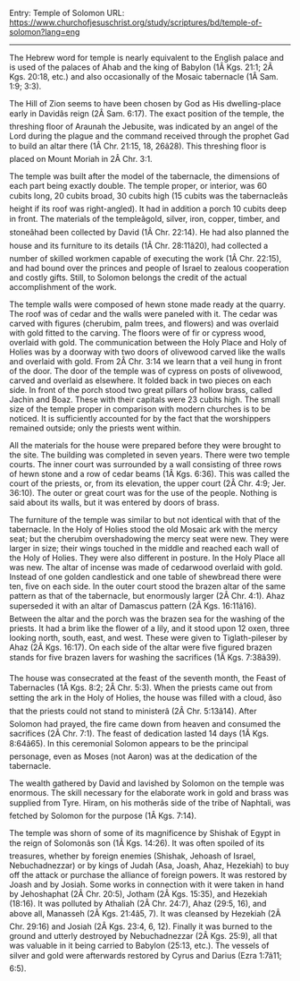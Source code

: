 Entry: Temple of Solomon
URL: https://www.churchofjesuschrist.org/study/scriptures/bd/temple-of-solomon?lang=eng

---

The Hebrew word for temple is nearly equivalent to the English palace and is used of the palaces of Ahab and the king of Babylon (1Â Kgs. 21:1; 2Â Kgs. 20:18, etc.) and also occasionally of the Mosaic tabernacle (1Â Sam. 1:9; 3:3).

The Hill of Zion seems to have been chosen by God as His dwelling-place early in Davidâs reign (2Â Sam. 6:17). The exact position of the temple, the threshing floor of Araunah the Jebusite, was indicated by an angel of the Lord during the plague and the command received through the prophet Gad to build an altar there (1Â Chr. 21:15, 18, 26â28). This threshing floor is placed on Mount Moriah in 2Â Chr. 3:1.

The temple was built after the model of the tabernacle, the dimensions of each part being exactly double. The temple proper, or interior, was 60 cubits long, 20 cubits broad, 30 cubits high (15 cubits was the tabernacleâs height if its roof was right-angled). It had in addition a porch 10 cubits deep in front. The materials of the templeâgold, silver, iron, copper, timber, and stoneâhad been collected by David (1Â Chr. 22:14). He had also planned the house and its furniture to its details (1Â Chr. 28:11â20), had collected a number of skilled workmen capable of executing the work (1Â Chr. 22:15), and had bound over the princes and people of Israel to zealous cooperation and costly gifts. Still, to Solomon belongs the credit of the actual accomplishment of the work.

The temple walls were composed of hewn stone made ready at the quarry. The roof was of cedar and the walls were paneled with it. The cedar was carved with figures (cherubim, palm trees, and flowers) and was overlaid with gold fitted to the carving. The floors were of fir or cypress wood, overlaid with gold. The communication between the Holy Place and Holy of Holies was by a doorway with two doors of olivewood carved like the walls and overlaid with gold. From 2Â Chr. 3:14 we learn that a veil hung in front of the door. The door of the temple was of cypress on posts of olivewood, carved and overlaid as elsewhere. It folded back in two pieces on each side. In front of the porch stood two great pillars of hollow brass, called Jachin and Boaz. These with their capitals were 23 cubits high. The small size of the temple proper in comparison with modern churches is to be noticed. It is sufficiently accounted for by the fact that the worshippers remained outside; only the priests went within.

All the materials for the house were prepared before they were brought to the site. The building was completed in seven years. There were two temple courts. The inner court was surrounded by a wall consisting of three rows of hewn stone and a row of cedar beams (1Â Kgs. 6:36). This was called the court of the priests, or, from its elevation, the upper court (2Â Chr. 4:9; Jer. 36:10). The outer or great court was for the use of the people. Nothing is said about its walls, but it was entered by doors of brass.

The furniture of the temple was similar to but not identical with that of the tabernacle. In the Holy of Holies stood the old Mosaic ark with the mercy seat; but the cherubim overshadowing the mercy seat were new. They were larger in size; their wings touched in the middle and reached each wall of the Holy of Holies. They were also different in posture. In the Holy Place all was new. The altar of incense was made of cedarwood overlaid with gold. Instead of one golden candlestick and one table of shewbread there were ten, five on each side. In the outer court stood the brazen altar of the same pattern as that of the tabernacle, but enormously larger (2Â Chr. 4:1). Ahaz superseded it with an altar of Damascus pattern (2Â Kgs. 16:11â16). Between the altar and the porch was the brazen sea for the washing of the priests. It had a brim like the flower of a lily, and it stood upon 12 oxen, three looking north, south, east, and west. These were given to Tiglath-pileser by Ahaz (2Â Kgs. 16:17). On each side of the altar were five figured brazen stands for five brazen lavers for washing the sacrifices (1Â Kgs. 7:38â39).

The house was consecrated at the feast of the seventh month, the Feast of Tabernacles (1Â Kgs. 8:2; 2Â Chr. 5:3). When the priests came out from setting the ark in the Holy of Holies, the house was filled with a cloud, âso that the priests could not stand to ministerâ (2Â Chr. 5:13â14). After Solomon had prayed, the fire came down from heaven and consumed the sacrifices (2Â Chr. 7:1). The feast of dedication lasted 14 days (1Â Kgs. 8:64â65). In this ceremonial Solomon appears to be the principal personage, even as Moses (not Aaron) was at the dedication of the tabernacle.

The wealth gathered by David and lavished by Solomon on the temple was enormous. The skill necessary for the elaborate work in gold and brass was supplied from Tyre. Hiram, on his motherâs side of the tribe of Naphtali, was fetched by Solomon for the purpose (1Â Kgs. 7:14).

The temple was shorn of some of its magnificence by Shishak of Egypt in the reign of Solomonâs son (1Â Kgs. 14:26). It was often spoiled of its treasures, whether by foreign enemies (Shishak, Jehoash of Israel, Nebuchadnezzar) or by kings of Judah (Asa, Joash, Ahaz, Hezekiah) to buy off the attack or purchase the alliance of foreign powers. It was restored by Joash and by Josiah. Some works in connection with it were taken in hand by Jehoshaphat (2Â Chr. 20:5), Jotham (2Â Kgs. 15:35), and Hezekiah (18:16). It was polluted by Athaliah (2Â Chr. 24:7), Ahaz (29:5, 16), and above all, Manasseh (2Â Kgs. 21:4â5, 7). It was cleansed by Hezekiah (2Â Chr. 29:16) and Josiah (2Â Kgs. 23:4, 6, 12). Finally it was burned to the ground and utterly destroyed by Nebuchadnezzar (2Â Kgs. 25:9), all that was valuable in it being carried to Babylon (25:13, etc.). The vessels of silver and gold were afterwards restored by Cyrus and Darius (Ezra 1:7â11; 6:5).
